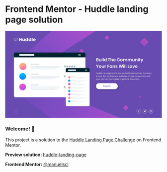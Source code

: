 # Frontend Mentor - Huddle landing page solution

![Design preview for the Stats preview card component coding challenge](./design/desktop-design.jpg)

### Welcome! 👋  

This project is a solution to the [Huddle Landing Page Challenge](https://www.frontendmentor.io/challenges/huddle-landing-page-with-a-single-introductory-section-B_2Wvxgi0) on Frontend Mentor.  

**Preview solution:** [huddle-landing-page](https://manuelscl.github.io/huddle-landing-page)

**Frontend Mentor:** [@manuelscl](https://www.frontendmentor.io/profile/manuelscl)
